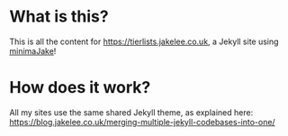 # What is this?

This is all the content for <https://tierlists.jakelee.co.uk>, a Jekyll site using [minimaJake](https://github.com/JakeSteam/minimaJake)!

# How does it work?

All my sites use the same shared Jekyll theme, as explained here: https://blog.jakelee.co.uk/merging-multiple-jekyll-codebases-into-one/
